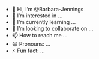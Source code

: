 - 👋 Hi, I’m @Barbara-Jennings
- 👀 I’m interested in ...
- 🌱 I’m currently learning ...
- 💞️ I’m looking to collaborate on ...
- 📫 How to reach me ...
- 😄 Pronouns: ...
- ⚡ Fun fact: ...

<!---
Barbara-Jennings/Barbara-Jennings is a ✨ special ✨ repository because its `README.md` (this file) appears on your GitHub profile.
You can click the Preview link to take a look at your changes.
--->
